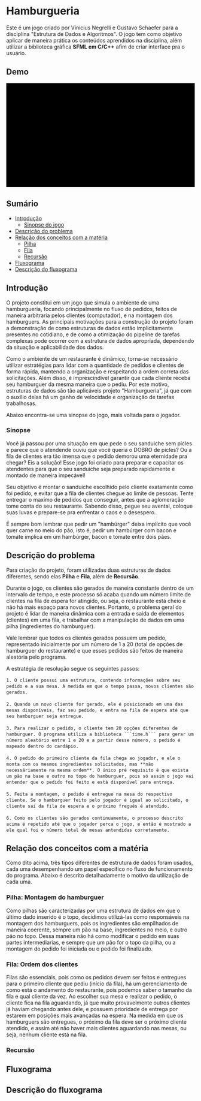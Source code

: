 # Hamburgueria

Este é um jogo criado por Vinicius Negrelli e Gustavo Schaefer para a disciplina "Estrutura de Dados e Algoritmos". O jogo tem como objetivo aplicar de maneira prática os conteúdos aprendidos na disciplina, além utilizar a biblioteca gráfica **SFML em C/C++** afim de criar interface pra o usuário. 

## Demo

![](./screenshots/demo.gif)

## Sumário

- [Introdução](#introdução)
	- [Sinopse do jogo](#sinopse)
- [Descrição do problema](#descrição-do-problema)
- [Relação dos conceitos com a matéria](#relação-dos-conceitos-com-a-matéria)
    - [Pilha](#pilha:-montagem-do-hamburguer)
    - [Fila](#fila:-ordem-dos-clientes)
    - [Recursão](#recursão)
- [Fluxograma](#fluxograma)
- [Descrição do fluxograma](#descrição-do-fluxograma)


## Introdução 

O projeto constitui em um jogo que simula o ambiente de uma hamburgueria, focando principalmente no fluxo de pedidos, feitos de maneira arbitraria pelos clientes (computador), e na montagem dos hamburguers. As principais motivações para a construção do projeto foram a demonstração de como estruturas de dados estão implicitamente presentes no cotidiano, e de como a otimização do pipeline de tarefas complexas pode ocorrer com a estrutura de dados apropriada, dependendo da situação e aplicabilidade dos dados. 

Como o ambiente de um restaurante é dinâmico, torna-se necessário utilizar estratégias para lidar com a quantidade de pedidos e clientes de forma rápida, mantendo a organização e respeitando a ordem correta das solicitações. Além disso, é imprescindível garantir que cada cliente receba seu hamburguer da mesma maneira que o pediu. Por este motivo, estruturas de dados são tão aplicáveis projeto "Hamburgueria", já que com o auxílio delas há um ganho de velocidade e organização de tarefas trabalhosas.

Abaixo encontra-se uma sinopse do jogo, mais voltada para o jogador.

### Sinopse

Você já passou por uma situação em que pede o seu sanduiche sem picles e parece que o atendende ouviu que você queria o DOBRO de picles? Ou a fila de clientes era tão imensa que o pedido demorou uma eternidade pra chegar? Eis a solução! Esse jogo foi criado para preparar e capacitar os atendentes para que o seu sanduiche seja preparado rapidamente e montado de maneira impecável!

Seu objetivo é montar o sanduiche escolhido pelo cliente exatamente como foi pedido, e evitar que a fila de clientes chegue ao limite de pessoas. Tente entregar o maximo de pedidos que conseguir, antes que a aglomeração tome conta do seu restaurante. Sabendo disso, pegue seu avental, coloque suas luvas e prepare-se pra enfrentar o caos e o desespero.

É sempre bom lembrar que pedir um "hambúrger" deixa implícito que você quer carne no meio do pão, isto é, 
pedir um hambúrger com bacon e tomate implica em um hambúrger, bacon e tomate entre dois pães.


## Descrição do problema

Para criação do projeto, foram utilizadas duas estruturas de dados diferentes, sendo elas **Pilha** e **Fila**, além de **Recursão**. 

Durante o jogo, os clientes são gerados de maneira constante dentro de um intervalo de tempo, e este processo só acaba quando um número limite de clientes na fila de espera for atingido, ou seja, o restaurante está cheio e não há mais espaço para novos clientes. Portanto, o problema geral do projeto é lidar de maneira dinâmica com a entrada e saida de elementos (clientes) em uma fila, e trabalhar com a manipulação de dados em uma pilha (ingredientes do hamburguer).

Vale lembrar que todos os clientes gerados possuem um pedido, representado inicialmente por um número de 1 a 20 (total de opções de hamburguer do restaurante) e que esses pedidos são feitos de maneira aleatória pelo programa.

A estratégia de resolução segue os seguintes passos:

	1. O cliente possui uma estrutura, contendo informações sobre seu pedido e a sua mesa. A medida em que o tempo passa, novos clientes são gerados.

	2. Quando um novo cliente for gerado, ele é posicionado em uma das mesas disponíveis, faz seu pedido, e entra na fila de espera até que seu hamburguer seja entregue.

	3. Para realizar o pedido, o cliente tem 20 opções diferentes de hamburguer. O programa utiliza a biblioteca ```time.h``` para gerar um número aleatório entre 1 e 20 e a partir desse número, o pedido é mapeado dentro do cardápio.

	4. O pedido do primeiro cliente da fila chega ao jogador, e ele o monta com os mesmos ingredientes solicitados, mas **não necessáriamente na mesma ordem**. O único pré requisito é que exista um pão na base e outro no topo do hamburguer, pois só assim o jogo vai entender que o pedido foi feito e está disponível para entrega.

	5. Feita a montagem, o pedido é entregue na mesa do respectivo cliente. Se o hamburguer feito pelo jogador é igual ao solicitado, o cliente sai da fila de espera e o próximo freguês é atendido. 

	6. Como os clientes são gerados continuamente, o processo descrito acima é repetido até que o jogador perca o jogo, e então é mostrado a ele qual foi o número total de mesas antendidas corretamente.


## Relação dos conceitos com a matéria

Como dito acima, três tipos diferentes de estrutura de dados foram usados, cada uma desempenhando um papel específico no fluxo de funcionamento do programa. Abaixo é descrito detalhadamente o motivo da utilização de cada uma.

### Pilha: Montagem do hamburguer

Como pilhas são caracterizadas por uma estrutura de dados em que o último dado inserido é o topo, decidimos utilizá-las como responsáveis na montagem dos hamburguers, pois os ingredientes são empilhados de maneira coerente, sempre um pão na base, ingredientes no meio, e outro pão no topo. Dessa maneira não há como modificar o pedido em suas partes intermediarias, e sempre que um pão for o topo da pilha, ou a montagem do pedido foi iniciada ou o pedido foi finalizado.

### Fila: Ordem dos clientes

Filas são essenciais, pois como os pedidos devem ser feitos e entregues para o primeiro cliente que pediu (início da fila), há um gerenciamento de como está o andamento do restaurante, pois podemos saber o tamanho da fila e qual cliente da vez. Ao escolher sua mesa e realizar o pedido, o cliente fica na fila aguardando, já que muito provavelmente outros clientes já haviam chegando antes dele, e possuem prioridade de entrega por estarem em posições mais avançadas na espera. Na medida em que os hamburguers são entregues, o próximo da fila deve ser o próximo cliente atendido, e assim até não haver mais clientes aguardando nas mesas, ou seja, nenhum cliente está na fila.

### Recursão




## Fluxograma



## Descrição do fluxograma
